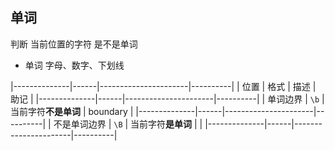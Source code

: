 ##   单词
判断 当前位置的字符 是不是单词

* 单词
字母、数字、下划线

|--------------|------|----------------------|----------|
| 位置         | 格式 | 描述                 | 助记     |
|--------------|------|----------------------|----------|
| 单词边界     | `\b` | 当前字符**不是单词** | boundary |
|--------------|------|----------------------|----------|
| 不是单词边界 | `\B` | 当前字符**是单词**   |          |
|--------------|------|----------------------|----------|
